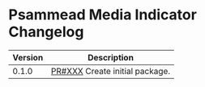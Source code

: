 # Psammead Media Indicator Changelog

<!-- prettier-ignore -->
| Version | Description |
| ------- | ----------- |
| 0.1.0   | [PR#XXX](https://github.com/BBC-News/psammead/pull/XXX) Create initial package. |
